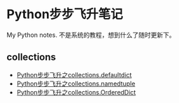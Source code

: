 # Python步步飞升笔记
My Python notes.
不是系统的教程，想到什么了随时更新下。

## collections 
- [Python步步飞升之collections.defaultdict](https://www.jianshu.com/p/27e164bdb516)
- [Python步步飞升之collections.namedtuple](https://www.jianshu.com/p/bca678599a9d)
- [Python步步飞升之collections.OrderedDict](https://www.jianshu.com/p/9760d7383b48)
